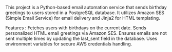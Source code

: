 This project is a Python-based email automation service that sends birthday greetings to users stored in a PostgreSQL database. It utilizes Amazon SES (Simple Email Service) for email delivery and Jinja2 for HTML templating.

Features :
Fetches users with birthdays on the current date.
Sends personalized HTML email greetings via Amazon SES.
Ensures emails are not sent multiple times by updating the last_sent field in the database.
Uses environment variables for secure AWS credentials handling.
